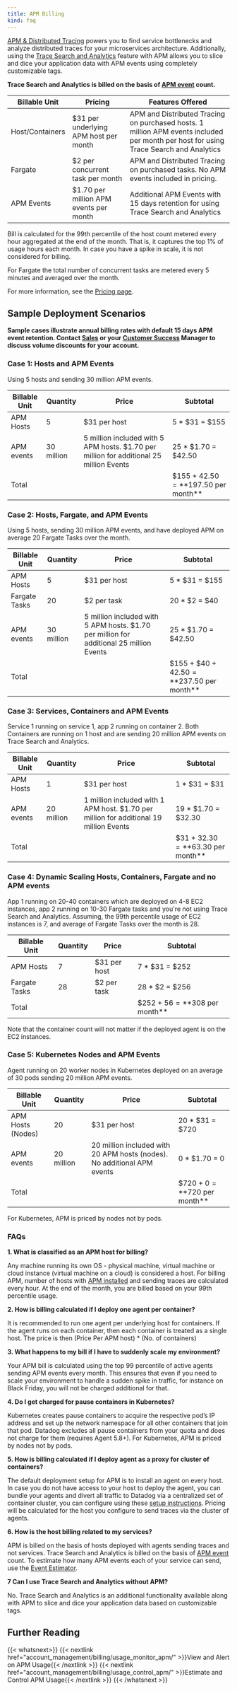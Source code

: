 ```yaml
---
title: APM Billing
kind: faq
---
```


[APM & Distributed Tracing][1] powers you to find service bottlenecks and analyze distributed traces for your microservices architecture. Additionally, using the [Trace Search and Analytics][2] feature with APM allows you to slice and dice your application data with APM events using completely customizable tags.

**Trace Search and Analytics is billed on the basis of [APM event][3] count.**

| Billable Unit | Pricing | Features Offered |
| -----------------------|---------------|-------------------------------------------|
| Host/Containers  | $31 per underlying APM host per month | APM and Distributed Tracing on purchased hosts. 1 million APM events included per month per host for using Trace Search and Analytics |
| Fargate | $2 per concurrent task per month | APM and Distributed Tracing on purchased tasks. No APM events included in pricing. |
| APM Events | $1.70 per million APM events per month | Additional APM Events with 15 days retention for using Trace Search and Analytics|

Bill is calculated for the 99th percentile of the host count metered every hour aggregated at the end of the month. That is, it captures the top 1% of usage hours each month. In case you have a spike in scale, it is not considered for billing. 

For Fargate the total number of concurrent tasks are metered every 5 minutes and averaged over the month.

For more information, see the [Pricing page][4].

## Sample Deployment Scenarios

**Sample cases illustrate annual billing rates with default 15 days APM event retention. Contact [Sales][5] or your [Customer Success][6] Manager to discuss volume discounts for your account.**

### Case 1: Hosts and APM Events

Using 5 hosts and sending 30 million APM events.

| Billable Unit | Quantity | Price | Subtotal |
| --------|-----------|------|----------|
| APM Hosts | 5 | $31 per host | 5 * $31 = $155 |
| APM events | 30 million | 5 million included with 5 APM hosts. $1.70 per million for additional 25 million Events | 25 * $1.70 = $42.50 |
| Total |  |  |  $155 + $42.50 = **$197.50 per month** |


### Case 2: Hosts, Fargate, and APM Events

Using 5 hosts, sending 30 million APM events, and have deployed APM on average 20 Fargate Tasks over the month.

| Billable Unit | Quantity | Price | Subtotal |
| --------|-----------|------|----------|
| APM Hosts | 5 | $31 per host | 5 * $31 = $155 |
| Fargate Tasks | 20 | $2 per task | 20 * $2 = $40 |
| APM events | 30 million | 5 million included with 5 APM hosts. $1.70 per million for additional 25 million Events | 25 * $1.70 = $42.50 |
| Total |  |  |  $155 + $40 + $42.50 = **$237.50 per month** |


### Case 3: Services, Containers and APM Events

Service 1 running on service 1, app 2 running on container 2. Both Containers are running on 1 host
and are sending 20 million APM events on Trace Search and Analytics.

| Billable Unit | Quantity | Price | Subtotal |
| --------|-----------|------|----------|
| APM Hosts | 1 | $31 per host | 1 * $31 = $31 |
| APM events | 20 million | 1 million included with 1 APM host. $1.70 per million for additional 19 million Events | 19 * $1.70 = $32.30 |
| Total |  |  |  $31 + $32.30 = **$63.30 per month** |


### Case 4: Dynamic Scaling Hosts, Containers, Fargate and no APM events

App 1 running on 20-40 containers which are deployed on 4-8 EC2 instances, app 2 running on 10-30 Fargate tasks and you're not using Trace Search and Analytics. Assuming, the 99th percentile usage of EC2 instances is 7, and average of Fargate Tasks over the month is 28. 

| Billable Unit | Quantity | Price | Subtotal |
| --------|-----------|------|----------|
| APM Hosts | 7 | $31 per host | 7 * $31 = $252 |
| Fargate Tasks | 28 | $2 per task | 28 * $2 = $256 |
| Total |  |  |  $252 + $56 = **$308 per month** |

Note that the container count will not matter if the deployed agent is on the EC2 instances. 

### Case 5: Kubernetes Nodes and APM Events

Agent running on 20 worker nodes in Kubernetes deployed on an average of 30 pods sending 20 million APM events.

| Billable Unit | Quantity | Price | Subtotal |
| --------|-----------|------|----------|
| APM Hosts (Nodes) | 20 | $31 per host | 20 * $31 = $720 |
| APM events | 20 million | 20 million included with 20 APM hosts (nodes). No additional APM events | 0 * $1.70 = 0  |
| Total |  |  |  $720 + $0 = **$720 per month** |

For Kubernetes, APM is priced by nodes not by pods.

### FAQs
**1. What is classified as an APM host for billing?**

Any machine running its own OS - physical machine, virtual machine or cloud instance (virtual machine on a cloud) is considered a host. For billing APM, number of hosts with [APM installed][7] and sending traces are calculated every hour. At the end of the month, you are billed based on your 99th percentile usage. 

**2. How is billing calculated if I deploy one agent per container?**

It is recommended to run one agent per underlying host for containers. If the agent runs on each container, then each container is treated as a single host. The price is then (Price Per APM host) * (No. of containers)

**3. What happens to my bill if I have to suddenly scale my environment?**

Your APM bill is calculated using the top 99 percentile of active agents sending APM events every month. This ensures that even if you need to scale your environment to handle a sudden spike in traffic, for instance on Black Friday, you will not be charged additional for that.

**4. Do I get charged for pause containers in Kubernetes?**

Kubernetes creates pause containers to acquire the respective pod’s IP address and set up the network namespace for all other containers that join that pod. Datadog excludes all pause containers from your quota and does not charge for them (requires Agent 5.8+). For Kubernetes, APM is priced by nodes not by pods.


**5. How is billing calculated if I deploy agent as a proxy for cluster of containers?**

The default deployment setup for APM is to install an agent on every host. In case you do not have access to your host to deploy the agent, you can bundle your agents and divert all traffic to Datadog via a centralized set of container cluster, you can configure using these [setup instructions][8]. Pricing will be calculated for the host you configure to send traces via the cluster of agents.

**6. How is the host billing related to my services?**

APM is billed on the basis of hosts deployed with agents sending traces and not services. Trace Search and Analytics is billed on the basis of [APM event][3] count. To estimate how many APM events each of your service can send, use the [Event Estimator][9].

**7 Can I use Trace Search and Analytics without APM?**

No. Trace Search and Analytics is an additional functionality available along with APM to slice and dice your application data based on customizable tags.

## Further Reading
  
{{< whatsnext>}}
    {{< nextlink href="account_management/billing/usage_monitor_apm/" >}}View and Alert on APM Usage{{< /nextlink >}}
    {{< nextlink href="account_management/billing/usage_control_apm/" >}}Estimate and Control APM Usage{{< /nextlink >}}
{{< /whatsnext >}}


[1]: /tracing
[2]: /tracing/trace_search_and_analytics
[3]: /tracing/visualization/#apm-event
[4]: https://www.datadoghq.com/pricing
[5]: mailto:sales@datadoghq.com
[6]: mailto:success@datadoghq.com
[7]: /tracing/send_traces/#datadog-agent
[8]: /tracing/send_traces/#containers
[9]: /account_management/billing/usage_control_apm/#apm-event-estimator



